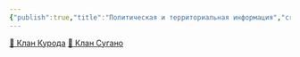 ```yaml
---
{"publish":true,"title":"Политическая и территориальная информация","created":"2025-10-08T16:08:55.256+02:00","modified":"2025-10-22T11:26:04.072+02:00","cssclasses":""}
---
```



<div class="card-container_to">
<a class="card_to" href="🏯 Клан Курода">🏯 Клан Курода</a>
<a class="card_to" href="🐍 Клан Сугано">🐍 Клан Сугано</a>
</div>



